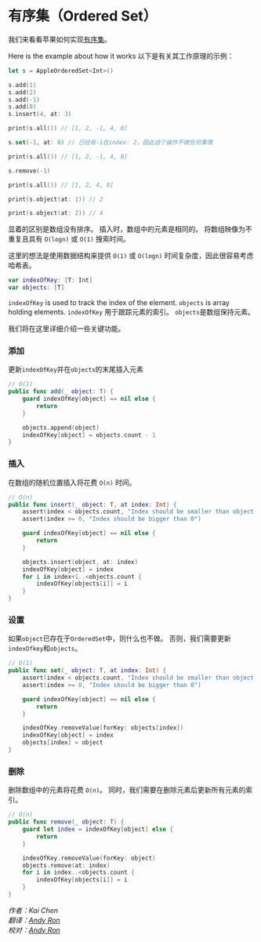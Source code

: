 # 有序集（Ordered Set）

我们来看看苹果如何实现[有序集](https://developer.apple.com/documentation/foundation/nsorderedset)。

Here is the example about how it works
以下是有关其工作原理的示例：

```swift
let s = AppleOrderedSet<Int>()

s.add(1)
s.add(2)
s.add(-1)
s.add(0)
s.insert(4, at: 3)

print(s.all()) // [1, 2, -1, 4, 0]

s.set(-1, at: 0) // 已经有-1在index: 2，因此这个操作不做任何事情

print(s.all()) // [1, 2, -1, 4, 0]

s.remove(-1)

print(s.all()) // [1, 2, 4, 0]

print(s.object(at: 1)) // 2

print(s.object(at: 2)) // 4
```

显着的区别是数组没有排序。 插入时，数组中的元素是相同的。 将数组映像为不重复且具有 `O(logn)` 或 `O(1)` 搜索时间。

这里的想法是使用数据结构来提供  `O(1)` 或  `O(logn)` 时间复杂度，因此很容易考虑哈希表。

```swift
var indexOfKey: [T: Int]
var objects: [T]
```

`indexOfKey` is used to track the index of the element. `objects` is array holding elements.
`indexOfKey` 用于跟踪元素的索引。 `objects`是数组保持元素。

我们将在这里详细介绍一些关键功能。

### 添加

更新`indexOfKey`并在`objects`的末尾插入元素

```swift
// O(1)
public func add(_ object: T) {
	guard indexOfKey[object] == nil else {
		return
	}

	objects.append(object)
	indexOfKey[object] = objects.count - 1
}
```

### 插入

在数组的随机位置插入将花费 `O(n)` 时间。

```swift
// O(n)
public func insert(_ object: T, at index: Int) {
	assert(index < objects.count, "Index should be smaller than object count")
	assert(index >= 0, "Index should be bigger than 0")

	guard indexOfKey[object] == nil else {
		return
	}

	objects.insert(object, at: index)
	indexOfKey[object] = index
	for i in index+1..<objects.count {
		indexOfKey[objects[i]] = i
	}
}
```

###  设置

如果`object`已存在于`OrderedSet`中，则什么也不做。 否则，我们需要更新`indexOfkey`和`objects`。

```swift
// O(1)
public func set(_ object: T, at index: Int) {
	assert(index < objects.count, "Index should be smaller than object count")
	assert(index >= 0, "Index should be bigger than 0")

	guard indexOfKey[object] == nil else {
		return
	}

	indexOfKey.removeValue(forKey: objects[index])
	indexOfKey[object] = index
	objects[index] = object
}
```

### 删除

删除数组中的元素将花费 `O(n)`。 同时，我们需要在删除元素后更新所有元素的索引。

```swift
// O(n)
public func remove(_ object: T) {
	guard let index = indexOfKey[object] else {
		return 
	}

	indexOfKey.removeValue(forKey: object)
	objects.remove(at: index)
	for i in index..<objects.count {
		indexOfKey[objects[i]] = i
	}
}
```

*作者：Kai Chen*  
*翻译：[Andy Ron](https://github.com/andyRon)*  
*校对：[Andy Ron](https://github.com/andyRon)*  
